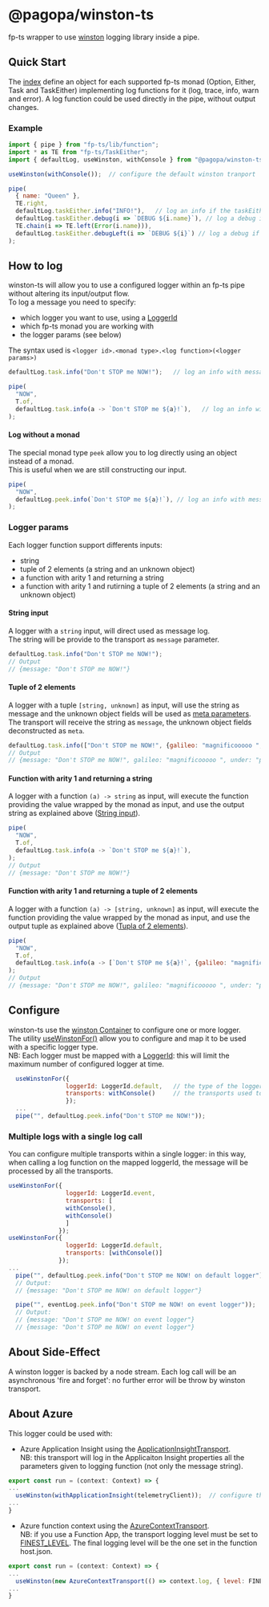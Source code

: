 # @pagopa/winston-ts

fp-ts wrapper to use [winston](https://github.com/winstonjs/winston) logging library inside a pipe.

## Quick Start
The [index](./src/index.ts) define an object for each supported fp-ts monad (Option, Either, Task and TaskEither) implementing log functions for it (log, trace, info, warn and error).
A log function could be used directly in the pipe, without output changes. 

### Example
```javascript
import { pipe } from "fp-ts/lib/function";
import * as TE from "fp-ts/TaskEither";
import { defaultLog, useWinston, withConsole } from "@pagopa/winston-ts";

useWinston(withConsole());  // configure the default winston tranport

pipe(
  { name: "Queen" },
  TE.right,
  defaultLog.taskEither.info("INFO!"),   // log an info if the taskEither is right
  defaultLog.taskEither.debug(i => `DEBUG ${i.name}`), // log a debug if the taskEither is right using data conteined in the monad (rigth)
  TE.chain(i => TE.left(Error(i.name))),
  defaultLog.taskEither.debugLeft(i => `DEBUG ${i}`) // log a debug if the taskEither is left using data contained in the monad (left)
);
```
## How to log 
winston-ts will allow you to use a configured logger within an fp-ts pipe without altering its input/output flow. \
To log a message you need to specify:
- which logger you want to use, using a [LoggerId](./src/types/logging.ts)
- which fp-ts monad you are working with
- the logger params (see below)

The syntax used is `<logger id>.<monad type>.<log function>(<logger params>)`
```javascript
defaultLog.task.info("Don't STOP me NOW!");   // log an info with message 'Don't STOP me NOW!' on the 'default' logger when the promise pointed in the task is resolved

pipe(
  "NOW",
  T.of,
  defaultLog.task.info(a -> `Don't STOP me ${a}!`),   // log an info with message 'Don't STOP me NOW!' on the 'default' logger when the promise pointed in the task is resolved
);
```
#### Log without a monad
The special monad type `peek` allow you to log directly using an object instead of a monad.\
This is useful when we are still constructing our input.
```javascript
pipe(
  "NOW",
  defaultLog.peek.info(`Don't STOP me ${a}!`), // log an info with message 'Don't STOP me NOW!' on the 'default' logger
);
```

### Logger params
Each logger function support differents inputs:
- string
- tuple of 2 elements (a string and an unknown object)
- a function with arity 1 and returning a string
- a function with arity 1 and rutirning a tuple of 2 elements (a string and an unknown object)
#### String input
A logger with a `string` input, will direct used as message log. \
The string will be provide to the transport as `message` parameter.
```javascript
defaultLog.task.info("Don't STOP me NOW!");
// Output
// {message: "Don't STOP me NOW!"}
```
#### Tuple of 2 elements
A logger with a tuple `[string, unknown]` as input, will use the string as message and the unknown object fields will be used as [meta parameters](https://github.com/winstonjs/winston#streams-objectmode-and-info-objects). \
The transport will receive the string as `message`, the unknown object fields deconstructed as `meta`.
```javascript
defaultLog.task.info(["Don't STOP me NOW!", {galileo: "magnificooooo ", under: "pressure"}]);
// Output
// {message: "Don't STOP me NOW!", galileo: "magnificooooo ", under: "pressure"}
```
#### Function with arity 1 and returning a string
A logger with a function `(a) -> string` as input, will execute the function providing the value wrapped by the monad as input, and use the output string as explained above ([String input](#string-input)). 
```javascript
pipe(
  "NOW",
  T.of,
  defaultLog.task.info(a -> `Don't STOP me ${a}!`),
);
// Output
// {message: "Don't STOP me NOW!"}
```
#### Function with arity 1 and returning a tuple of 2 elements
A logger with a function `(a) -> [string, unknown]` as input, will execute the function providing the value wrapped by the monad as input, and use the output tuple as explained above ([Tupla of 2 elements](#tupla-of-2-elements)). 
```javascript
pipe(
  "NOW",
  T.of,
  defaultLog.task.info(a -> [`Don't STOP me ${a}!`, {galileo: "magnificooooo ", under: "pressure"]),
);
// Output
// {message: "Don't STOP me NOW!", galileo: "magnificooooo ", under: "pressure"}
```
## Configure
winston-ts use the [winston Container](https://github.com/winstonjs/winston/tree/v3.8.2#working-with-multiple-loggers-in-winston) to configure one or more logger. \
The utility [useWinstonFor()](./src/utils/config.ts) allow you to configure and map it to be used with a specific logger type. \
NB: Each logger must be mapped with a [LoggerId](./src/types/logging.ts): this will limit the maximum number of configured logger at time.
```javascript
  useWinstonFor({
                loggerId: LoggerId.default,   // the type of the logger
                transports: withConsole()     // the transports used to logging
                }); 
  ...
  pipe("", defaultLog.peek.info("Don't STOP me NOW!"));
```
### Multiple logs with a single log call
You can configure multiple transports within a single logger: in this way, when calling a log function on the mapped loggerId, the message will be processed by all the transports.
```javascript
useWinstonFor({
                loggerId: LoggerId.event,
                transports: [
                withConsole(),
                withConsole()
                ]
              });
useWinstonFor({
                loggerId: LoggerId.default,
                transports: [withConsole()]
              });
...
  pipe("", defaultLog.peek.info("Don't STOP me NOW! on default logger"));
  // Output:
  // {message: "Don't STOP me NOW! on default logger"}

  pipe("", eventLog.peek.info("Don't STOP me NOW! on event logger"));
  // Output:
  // {message: "Don't STOP me NOW! on event logger"}
  // {message: "Don't STOP me NOW! on event logger"}
```

## About Side-Effect
A winston logger is backed by a node stream. Each log call will be an asynchronous 'fire and forget': no further error will be throw by winston transport.

## About Azure
This logger could be used with:
- Azure Application Insight using the [ApplicationInsightTransport](https://github.com/pagopa/io-functions-commons/blob/v27.6.0/src/utils/transports/application_insight.ts).\
NB: this transport will log in the Applicaiton Insight properties all the parameters given to logging function (not only the message string).
```javascript
export const run = (context: Context) => { 
...
  useWinston(withApplicationInsight(telemetryClient));  // configure the default winston tranport
...
}
```

- Azure function context using the [AzureContextTransport](https://github.com/pagopa/io-functions-commons/tree/v27.6.0/src/utils/logging.ts).\
NB: if you use a Function App, the transport logging level must be set to [FINEST_LEVEL](./src/utils/config.ts). The final logging level will be the one set in the function host.json.

```javascript
export const run = (context: Context) => { 
...
  useWinston(new AzureContextTransport(() => context.log, { level: FINEST_LEVEL }));  // configure the default winston tranport
...
}
```
